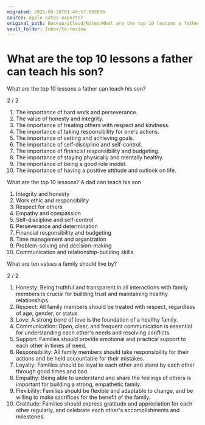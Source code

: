 ```yaml
---
migrated: 2025-09-20T01:49:57.093839
source: apple-notes-exporter
original_path: Backup/iCloud/Notes/What are the top 10 lessons a father can teach his son-.md
vault_folder: Inbox/to-review
---
```

# What are the top 10 lessons a father can teach his son?

What are the top 10 lessons a father can teach his son?

2 / 2

1. The importance of hard work and perseverance.
2. The value of honesty and integrity.
3. The importance of treating others with respect and kindness.
4. The importance of taking responsibility for one's actions.
5. The importance of setting and achieving goals.
6. The importance of self-discipline and self-control.
7. The importance of financial responsibility and budgeting.
8. The importance of staying physically and mentally healthy.
9. The importance of being a good role model.
10. The importance of having a positive attitude and outlook on life.

What are the top 10 lessons? A dad can teach his son

1. Integrity and honesty
2. Work ethic and responsibility
3. Respect for others
4. Empathy and compassion
5. Self-discipline and self-control
6. Perseverance and determination
7. Financial responsibility and budgeting
8. Time management and organization
9. Problem-solving and decision-making
10. Communication and relationship-building skills.

What are ten values a family should live by?

2 / 2

1. Honesty: Being truthful and transparent in all interactions with family members is crucial for building trust and maintaining healthy relationships.
2. Respect: All family members should be treated with respect, regardless of age, gender, or status.
3. Love: A strong bond of love is the foundation of a healthy family.
4. Communication: Open, clear, and frequent communication is essential for understanding each other's needs and resolving conflicts.
5. Support: Families should provide emotional and practical support to each other in times of need.
6. Responsibility: All family members should take responsibility for their actions and be held accountable for their mistakes.
7. Loyalty: Families should be loyal to each other and stand by each other through good times and bad.
8. Empathy: Being able to understand and share the feelings of others is important for building a strong, empathetic family.
9. Flexibility: Families should be flexible and adaptable to change, and be willing to make sacrifices for the benefit of the family.
10. Gratitude: Families should express gratitude and appreciation for each other regularly, and celebrate each other's accomplishments and milestones.

